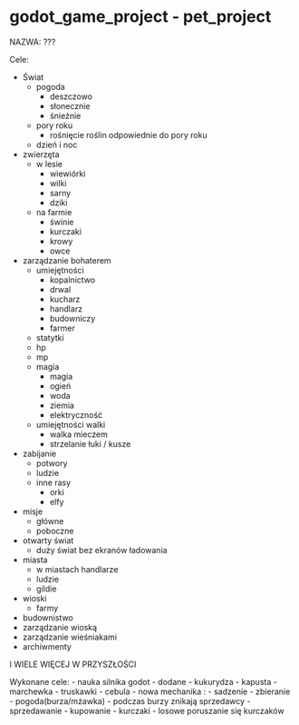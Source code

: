 # godot_game_project - pet_project

NAZWA: ???

Cele:
  - Świat
    - pogoda
      - deszczowo
      - słonecznie
      - śnieżnie
    - pory roku
      - rośnięcie roślin odpowiednie do pory roku
    - dzień i noc
  - zwierzęta
    - w lesie
      - wiewiórki
      - wilki
      - sarny
      - dziki
    - na farmie
      - świnie
      - kurczaki
      - krowy
      - owce
  - zarządzanie bohaterem
    - umiejętności 
      - kopalnictwo
      - drwal
      - kucharz
      - handlarz
      - budowniczy
      - farmer
    - statytki
    - hp
    - mp
    - magia
       - magia
      - ogień
      - woda
      - ziemia
      - elektryczność
    - umiejętności walki
      - walka mieczem
      - strzelanie łuki / kusze
  - zabijanie
    - potwory
    - ludzie
    - inne rasy
      - orki
      - elfy
  - misje
    - główne
    - poboczne
  - otwarty świat
    - duży świat bez ekranów ładowania
  - miasta
    - w miastach handlarze
    - ludzie
    - gildie
  - wioski
    - farmy
  - budownistwo
  - zarządzanie wioską
  - zarządzanie wieśniakami
  - archiwmenty 
  
  I WIELE WIĘCEJ W PRZYSZŁOŚCI
  
  Wykonane cele:
    - nauka silnika godot
    - dodane 
      - kukurydza
      - kapusta
      - marchewka
      - truskawki
      - cebula
    - nowa mechanika :
      - sadzenie 
      - zbieranie 
      - pogoda(burza/mżawka)
        - podczas burzy znikają sprzedawcy
      - sprzedawanie
      - kupowanie
      - kurczaki
        - losowe poruszanie się kurczaków 
        
